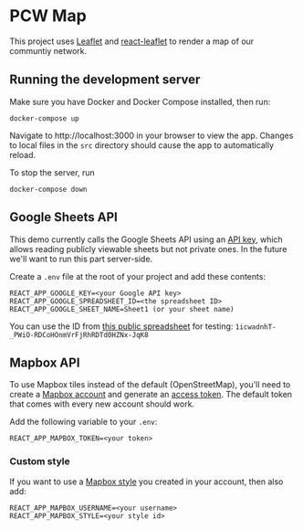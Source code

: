 # PCW Map

This project uses [Leaflet](https://leafletjs.com/) and [react-leaflet](https://react-leaflet.js.org/) to render a map of our communtiy network.

## Running the development server

Make sure you have Docker and Docker Compose installed, then run:

```
docker-compose up
```

Navigate to http://localhost:3000 in your browser to view the app. Changes to local files in the `src` directory should cause the app to automatically reload.

To stop the server, run

```
docker-compose down
```

## Google Sheets API

This demo currently calls the Google Sheets API using an [API key](https://support.google.com/googleapi/answer/6158862?hl=en), which allows reading publicly viewable sheets but not private ones. In the future we'll want to run this part server-side.

Create a `.env` file at the root of your project and add these contents:

```
REACT_APP_GOOGLE_KEY=<your Google API key>
REACT_APP_GOOGLE_SPREADSHEET_ID=<the spreadsheet ID>
REACT_APP_GOOGLE_SHEET_NAME=Sheet1 (or your sheet name)
```

You can use the ID from [this public spreadsheet](https://docs.google.com/spreadsheets/d/1icwadnhT-_PWiO-RDCoHOnmVrFjRhRDTd0HZNx-JqK8/edit#gid=0) for testing: `1icwadnhT-_PWiO-RDCoHOnmVrFjRhRDTd0HZNx-JqK8`

## Mapbox API

To use Mapbox tiles instead of the default (OpenStreetMap), you'll need to create a [Mapbox account](https://account.mapbox.com/auth/signup/) and generate an [access token](https://docs.mapbox.com/api/accounts/tokens/). The default token that comes with every new account should work. 

Add the following variable to your `.env`:

```
REACT_APP_MAPBOX_TOKEN=<your token>
```

### Custom style

If you want to use a [Mapbox style](https://docs.mapbox.com/studio-manual/reference/styles/) you created in your account, then also add: 

```
REACT_APP_MAPBOX_USERNAME=<your username>
REACT_APP_MAPBOX_STYLE=<your style id>
```
